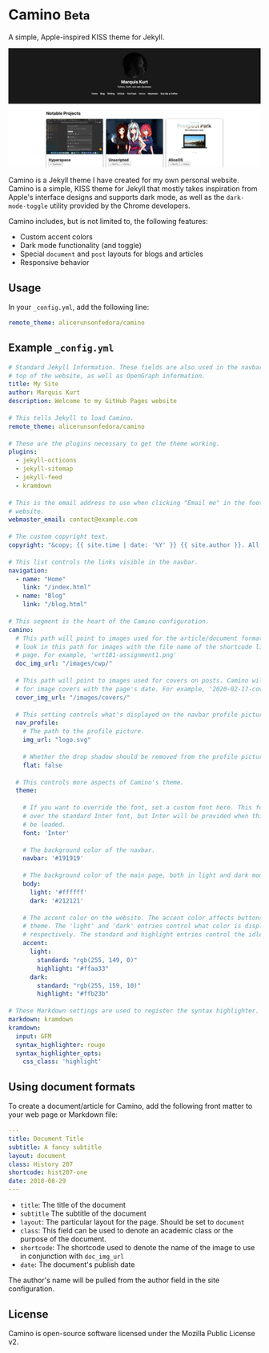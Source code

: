 # Camino <small>Beta</small>

A simple, Apple-inspired KISS theme for Jekyll.

![Example](repo/example.png)

Camino is a Jekyll theme I have created for my own personal website. Camino is a simple, KISS theme for Jekyll that mostly takes inspiration from Apple's interface designs and supports dark mode, as well as the `dark-mode-toggle` utility provided by the Chrome developers.

Camino includes, but is not limited to, the following features:

- Custom accent colors
- Dark mode functionality (and toggle)
- Special `document` and `post` layouts for blogs and articles
- Responsive behavior

## Usage

In your `_config.yml`, add the following line:

```yml
remote_theme: alicerunsonfedora/camino
```

## Example `_config.yml`

```yml
# Standard Jekyll Information. These fields are also used in the navbar on the
# top of the website, as well as OpenGraph information.
title: My Site
author: Marquis Kurt
description: Welcome to my GitHub Pages website

# This tells Jekyll to load Camino.
remote_theme: alicerunsonfedora/camino

# These are the plugins necessary to get the theme working.
plugins:
  - jekyll-octicons
  - jekyll-sitemap
  - jekyll-feed
  - kramdown

# This is the email address to use when clicking "Email me" in the footer of the
# website.
webmaster_email: contact@example.com

# The custom copyright text.
copyright: "&copy; {{ site.time | date: '%Y' }} {{ site.author }}. All rights reserved."

# This list controls the links visible in the navbar.
navigation:
  - name: "Home"
    link: "/index.html"
  - name: "Blog"
    link: "/blog.html"

# This segment is the heart of the Camino configuration.
camino:
  # This path will point to images used for the article/document format. Camino will
  # look in this path for images with the file name of the shortcode listed on a document
  # page. For example, 'wrt181-assignment1.png'
  doc_img_url: "/images/cwp/"

  # This path will point to images used for covers on posts. Camino will look in this path
  # for image covers with the page's date. For example, '2020-02-17-cover.png'
  cover_img_url: "/images/covers/"

  # This setting controls what's displayed on the navbar profile picture.
  nav_profile:
    # The path to the profile picture.
    img_url: "logo.svg"

    # Whether the drop shadow should be removed from the profile picture.
    flat: false

  # This controls more aspects of Camino's theme.
  theme:

    # If you want to override the font, set a custom font here. This font will be used
    # over the standard Inter font, but Inter will be provided when this font cannot
    # be loaded.
    font: 'Inter'

    # The background color of the navbar.
    navbar: '#191919'

    # The background color of the main page, both in light and dark mode.
    body:
      light: '#ffffff'
      dark: '#212121'

    # The accent color on the website. The accent color affects buttons, links, and other places of the
    # theme. The 'light' and 'dark' entries control what color is displayed in light mode and dark mode,
    # respectively. The standard and highlight entries control the idle and hover states.
    accent:
      light:
        standard: "rgb(255, 149, 0)"
        highlight: "#ffaa33"
      dark:
        standard: "rgb(255, 159, 10)"
        highlight: "#ffb23b"

# These Markdown settings are used to register the syntax highlighter.
markdown: kramdown
kramdown:
  input: GFM
  syntax_highlighter: rouge
  syntax_highlighter_opts:
    css_class: 'highlight'
```
## Using document formats

To create a document/article for Camino, add the following front matter to your web page or Markdown file:

```yml
---
title: Document Title
subtitle: A fancy subtitle
layout: document
class: History 207
shortcode: hist207-one
date: 2018-08-29
---
```

- `title`: The title of the document
- `subtitle` The subtitle of the document
- `layout`: The particular layout for the page. Should be set to `document`
- `class`: This field can be used to denote an academic class or the purpose of the document.
- `shortcode`: The shortcode used to denote the name of the image to use in conjunction with `doc_img_url`
- `date`: The document's publish date

The author's name will be pulled from the author field in the site configuration.

## License

Camino is open-source software licensed under the Mozilla Public License v2.